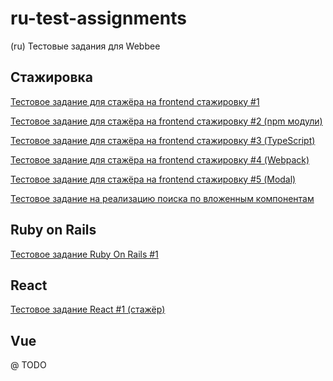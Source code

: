 # ru-test-assignments

(ru) Тестовые задания для Webbee

## Стажировка

[Тестовое задание для стажёра на frontend стажировку #1](https://github.com/web-bee-ru/ru-test-assignments/blob/main/internship/01-base-frontend-stages.md)

[Тестовое задание для стажёра на frontend стажировку #2 (npm модули)](https://github.com/web-bee-ru/ru-test-assignments/blob/main/internship/02-npm-modules.md)

[Тестовое задание для стажёра на frontend стажировку #3 (TypeScript)](https://github.com/web-bee-ru/ru-test-assignments/blob/main/internship/03-ts-methods.md)

[Тестовое задание для стажёра на frontend стажировку #4 (Webpack)](https://github.com/web-bee-ru/ru-test-assignments/blob/main/internship/04-webpack-react-ts.md)

[Тестовое задание для стажёра на frontend стажировку #5 (Modal)](https://github.com/web-bee-ru/ru-test-assignments/blob/main/internship/05-modal-react.md)

[Тестовое задание на реализацию поиска по вложенным компонентам]([https://github.com/web-bee-ru/ru-test-assignments/blob/main/internship/05-modal-react.md](https://github.com/web-bee-ru/ru-test-assignments/blob/main/internship/06-search-in-accordions.md))

## Ruby on Rails

[Тестовое задание Ruby On Rails #1](https://github.com/web-bee-ru/ru-test-assignments/blob/main/ruby-on-rails/01-rest-api-service.md)

## React

[Тестовое задание React #1 (стажёр)](https://github.com/web-bee-ru/ru-test-assignments/blob/main/react/01-news-list.md)

## Vue

@ TODO
